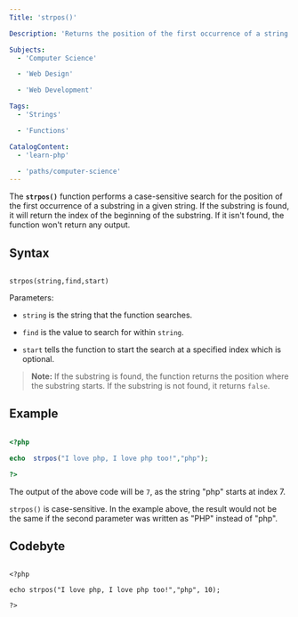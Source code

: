 ```yaml
---
Title: 'strpos()'

Description: 'Returns the position of the first occurrence of a string inside another string. It is a case-sensitive function'

Subjects:
  - 'Computer Science'

  - 'Web Design'

  - 'Web Development'

Tags:
  - 'Strings'

  - 'Functions'

CatalogContent:
  - 'learn-php'

  - 'paths/computer-science'
---
```


The **`strpos()`** function performs a case-sensitive search for the position of the first occurrence of a substring in a given string. If the substring is found, it will return the index of the beginning of the substring. If it isn't found, the function won't return any output.

## Syntax

```pseudo

strpos(string,find,start)

```

Parameters:

- `string` is the string that the function searches.

- `find` is the value to search for within `string`.

- `start` tells the function to start the search at a specified index which is optional.

> **Note:** If the substring is found, the function returns the position where the substring starts. If the substring is not found, it returns `false`.

## Example

```php

<?php

echo  strpos("I love php, I love php too!","php");

?>

```

The output of the above code will be `7`, as the string "php" starts at index 7.

`strpos()` is case-sensitive. In the example above, the result would not be the same if the second parameter was written as "PHP" instead of "php".

## Codebyte

```codebyte/php

<?php

echo strpos("I love php, I love php too!","php", 10);

?>

```
